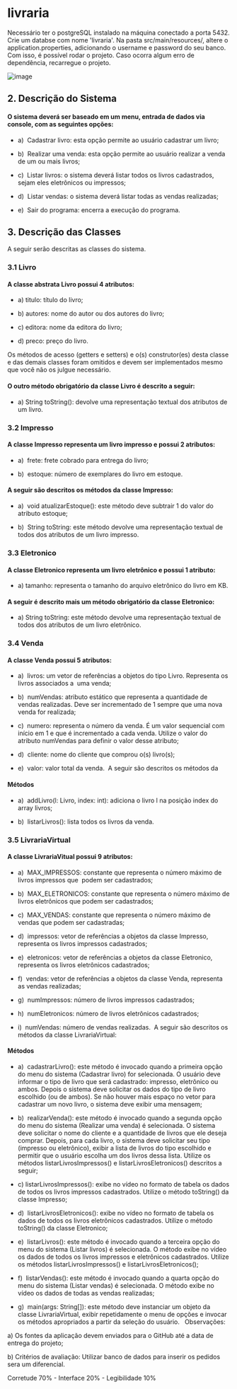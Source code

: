 # livraria

Necessário ter o postgreSQL instalado na máquina conectado a porta 5432. Crie um databse com nome 'livraria'. Na pasta src/main/resources/, altere o application.properties, adicionando o username e password do seu banco. Com isso, é possível rodar o projeto. 
Caso ocorra algum erro de dependência, recarregue o projeto.

![image](https://github.com/solutis-squad8/livraria/assets/71406140/bdd544b2-31ac-4e2f-9f47-51c47e6f65a1)


## 2. Descrição do Sistema
#### O sistema deverá ser baseado em um menu, entrada de dados via console, com as seguintes opções:

- a)  Cadastrar livro: esta opção permite ao usuário cadastrar um livro;  

- b)  Realizar uma venda: esta opção permite ao usuário realizar a venda de
um ou mais livros;  

- c)  Listar livros: o sistema deverá listar todos os livros cadastrados, sejam
eles eletrônicos ou impressos;  

- d)  Listar vendas: o sistema deverá listar todas as vendas realizadas;  

- e)  Sair do programa: encerra a execução do programa.  
## 3. Descrição das Classes
A seguir serão descritas as classes do sistema.
### 3.1 Livro
#### A classe abstrata Livro possui 4 atributos:

- a) titulo: título do livro; 


- b) autores: nome do autor ou dos autores do livro;


- c) editora: nome da editora do livro;


- d) preco: preço do livro.


Os métodos de acesso (getters e setters) e o(s) construtor(es) desta
classe e das demais classes foram omitidos e devem ser implementados
mesmo que você não os julgue necessário.
#### O outro método obrigatório da classe Livro é descrito a seguir:


- a) String toString(): devolve uma representação textual dos atributos de um
livro.
### 3.2 Impresso
#### A classe Impresso representa um livro impresso e possui 2 atributos:

- a)  frete: frete cobrado para entrega do livro;  

- b)  estoque: número de exemplares do livro em estoque.  
#### A seguir são descritos os métodos da classe Impresso:  

- a)  void atualizarEstoque(): este método deve subtrair 1 do valor do
atributo estoque;  

- b)  String toString: este método devolve uma representação textual de
todos dos atributos de um livro impresso.  
### 3.3 Eletronico
#### A classe Eletronico representa um livro eletrônico e possui 1 atributo:

- a) tamanho: representa o tamanho do arquivo eletrônico do livro em KB.

#### A seguir é descrito mais um método obrigatório da classe Eletronico: 

- a) String toString: este método devolve uma representação textual de todos
dos atributos de um livro eletrônico.
### 3.4 Venda
#### A classe Venda possui 5 atributos:

- a)  livros: um vetor de referências a objetos do tipo Livro. Representa os
livros associados a  uma venda;  

- b)  numVendas: atributo estático que representa a quantidade de vendas
realizadas. Deve ser incrementado de 1 sempre que uma nova venda
for realizada;  

- c)  numero: representa o número da venda. É um valor sequencial com
início em 1 e que é incrementado a cada venda. Utilize o valor do
atributo numVendas para definir o valor desse atributo;  

- d)  cliente: nome do cliente que comprou o(s) livro(s);  

- e)  valor: valor total da venda.  A seguir são descritos os métodos da
#### Métodos

- a)  addLivro(l: Livro, index: int): adiciona o livro l na posição index do
array livros;  

- b)  listarLivros(): lista todos os livros da venda.  
### 3.5 LivrariaVirtual
#### A classe LivrariaVitual possui 9 atributos:

- a)  MAX_IMPRESSOS: constante que representa o número máximo
de livros impressos que  podem ser cadastrados;  

- b)  MAX_ELETRONICOS: constante que representa o número
máximo de livros eletrônicos que podem ser cadastrados;  


- c)  MAX_VENDAS: constante que representa o número máximo de
vendas que podem ser cadastradas;  

- d)  impressos: vetor de referências a objetos da classe Impresso,
representa os livros impressos cadastrados;  

- e)  eletronicos: vetor de referências a objetos da classe Eletronico,
representa os livros eletrônicos cadastrados;  

- f)  vendas: vetor de referências a objetos da classe Venda, representa
as vendas realizadas;  

- g)  numImpressos: número de livros impressos cadastrados;  

- h)  numEletronicos: número de livros eletrônicos cadastrados;  

- i)  numVendas: número de vendas realizadas.  A seguir são
descritos os métodos da classe LivrariaVirtual:  

#### Métodos

- a)  cadastrarLivro(): este método é invocado quando a primeira opção
do menu do sistema (Cadastrar livro) for selecionada. O usuário deve
informar o tipo de livro que será cadastrado: impresso, eletrônico ou
ambos. Depois o sistema deve solicitar os dados do tipo de livro
escolhido (ou de ambos). Se não houver mais espaço no vetor para
cadastrar um novo livro, o sistema deve exibir uma mensagem;  

- b)  realizarVenda(): este método é invocado quando a segunda opção
do menu do sistema (Realizar uma venda) é selecionada. O sistema
deve solicitar o nome do cliente e a quantidade de livros que ele
deseja comprar. Depois, para cada livro, o sistema deve solicitar seu
tipo (impresso ou eletrônico), exibir a lista de livros do tipo escolhido e
permitir que o usuário escolha um dos livros dessa lista. Utilize os
métodos listarLivrosImpressos() e listarLivrosEletronicos()
descritos a seguir;  

- c) listarLivrosImpressos(): exibe no vídeo no formato de tabela os
dados de todos os livros impressos cadastrados. Utilize o método
toString() da classe Impresso;

- d)  listarLivrosEletronicos(): exibe no vídeo no formato de tabela os
dados de todos os livros eletrônicos cadastrados. Utilize o método
toString() da classe Eletronico;  

- e)  listarLivros(): este método é invocado quando a terceira opção do
menu do sistema (Listar livros) é selecionada. O método exibe no
vídeo os dados de todos os livros impressos e eletrônicos
cadastrados. Utilize os métodos listarLivrosImpressos() e
listarLivrosEletronicos();  

- f)  listarVendas(): este método é invocado quando a quarta opção do
menu do sistema (Listar vendas) é selecionada. O método exibe no
vídeo os dados de todas as vendas realizadas;  

- g)  main(args: String[]): este método deve instanciar um objeto da
classe LivrariaVirtual, exibir repetidamente o menu de opções e
invocar os métodos apropriados a partir da seleção do usuário.  
Observações:


a) Os fontes da aplicação devem enviados para o GitHub até a data de
entrega do projeto;


b) Critérios de avaliação: Utilizar banco de dados para inserir os pedidos sera
um diferencial.

Corretude 70% -
Interface 20% -
Legibilidade 10%
